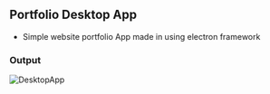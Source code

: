 ## Portfolio Desktop App

- Simple website portfolio App made in using electron framework

### Output

![DesktopApp](https://user-images.githubusercontent.com/100896783/167064127-8b2c5397-1af6-44a0-a8b3-c524b8fd701a.png)
